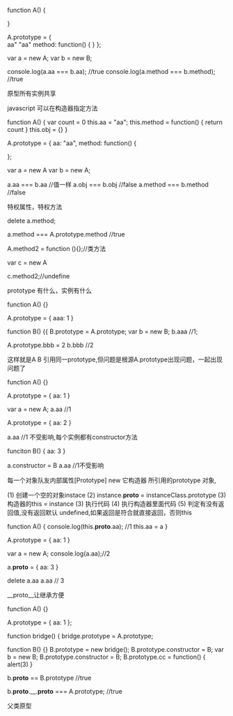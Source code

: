 function A() {
    
}


A.prototype = {  
   aa" "aa"
   method: function() {
  }
};

var a = new A;
var b = new B;

console.log(a.aa === b.aa); //true
console.log(a.method === b.method); //true

原型所有实例共享

javascript 可以在构造器指定方法

function A() {
   var count = 0
   this.aa = "aa";
   this.method = function() {
             return count
  }
 this.obj = {}
}


A.prototype = {
   aa: "aa",
   method: function() {

};

var a = new A 
var b = new A;

a.aa === b.aa //值一样
a.obj === b.obj //false
a.method === b.method //false




特权属性，特权方法





delete a.method;

a.method === A.prototype.method //true


A.method2 = function (){};//类方法

var c = new A

c.method2;//undefine




prototype 有什么，实例有什么

function A() {}

A.prototype = {
  aaa: 1
}


function B() {{
B.prototype = A.prototype;
var b = new B;
b.aaa //1;

A.prototype.bbb = 2
b.bbb //2


这样就是A B 引用同一prototype,但问题是根源A.prototype出现问题，一起出现问题了




function A() {}

A.prototype = {
     aa: 1
}

var a = new A;
a.aa //1

A.prototype = {
   aa: 2
}

a.aa //1 不受影响,每个实例都有constructor方法


funciton B() {
   aa: 3
}

a.constructor = B
a.aa //1不受影响

每一个对象队友内部属性[Prototype]
new 它构造器 所引用的prototype 对象,


(1) 创建一个空的对象instace
(2) instance.__proto__ = instanceClass.prototype
(3) 构造器的this = instance
(3) 执行代码
(4) 执行构造器里面代码
(5) 判定有没有返回值,没有返回默认 undefined,如果返回是符合就直接返回，否则this



function A() {
   console.log(this.__proto__.aa); //1
   this.aa = a
}

A.prototype = {
 aa: 1
}


var a = new A;
console.log(a.aa);//2

a.__proto__ = {
   aa: 3
}

delete a.aa
a.aa // 3


__proto__让继承方便


function A() {}

A.prototype = {
   aa: 1
};

function bridge() {
 bridge.prototype = A.prototype;


function B() {}
B.prototype = new bridge();
B.prototype.constructor = B;
var b = new B;
B.prototype.constructor = B;
B.prototype.cc = function() {
    alert(3)
}

b.__proto__ == B.prototype  //true

b.__proto__.__.__proto__ === A.prototype; //true

父类原型




